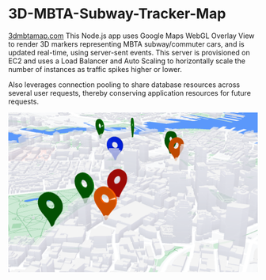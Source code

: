 # 3D-MBTA-Subway-Tracker-Map
[3dmbtamap.com](https://3dmbtamap.com/)
This Node.js app uses Google Maps WebGL Overlay View to render 3D markers representing MBTA subway/commuter cars, and is updated real-time, using server-sent events. This server is provisioned on EC2 and uses a Load Balancer and Auto Scaling to horizontally scale the number of instances as traffic spikes higher or lower.

Also leverages connection pooling to share database resources across several user requests, thereby conserving application resources for future requests.

![alt text](https://github.com/KyleEriss/3D-MBTA-Subway-Tracker-Map/blob/main/3dmbta%20screenshot.png?raw=true)
